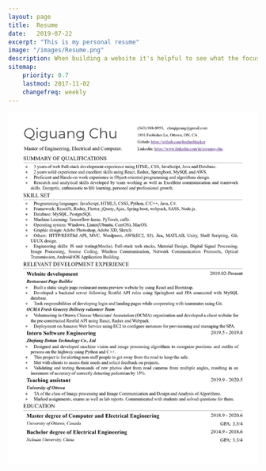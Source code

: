 ```yaml
---
layout: page
title:  Resume
date:   2019-07-22
excerpt: "This is my personal resume"
image: "/images/Resume.png"
description: When building a website it's helpful to see what the focus of your site is. This page is an example of how to show a website's focus.
sitemap:
    priority: 0.7
    lastmod: 2017-11-02
    changefreq: weekly
---
```


![avatar](/images/Resume.jpg)
